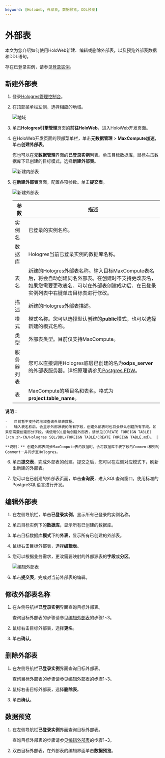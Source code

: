 ```yaml
---
keyword: [HoloWeb, 外部表, 数据预览, DDL预览]
---
```


# 外部表

本文为您介绍如何使用HoloWeb新建、编辑或删除外部表，以及预览外部表数据和DDL语句。

存在已登录实例，请参见[登录实例](/cn.zh-CN/连接开发工具/HoloWeb/连接管理/登录实例.md)。

## 新建外部表

1.  登录[Hologres管理控制台](https://hologram.console.aliyun.com/#/instance)。

2.  在顶部菜单栏左侧，选择相应的地域。

    ![地域](https://static-aliyun-doc.oss-accelerate.aliyuncs.com/assets/img/zh-CN/4547818061/p141749.png)

3.  单击**Hologres引擎管理**页面的**前往HoloWeb**，进入HoloWeb开发页面。

4.  在HoloWeb开发页面的顶部菜单栏，单击**元数据管理** \> **MaxCompute加速**，单击**创建外部表**。

    您也可以在**元数据管理**界面的**已登录实例**列表。单击目标数据库，鼠标右击数据库下已创建的目标模式，选择**新建外部表**。

    ![新建内部表](https://static-aliyun-doc.oss-accelerate.aliyuncs.com/assets/img/zh-CN/7367790261/p273758.png)

5.  在**新建外部表**页面，配置各项参数。单击**提交表**。

    ![新建外部表](https://static-aliyun-doc.oss-accelerate.aliyuncs.com/assets/img/zh-CN/7128321261/p273796.png)

    |参数|描述|
    |--|--|
    |实例名|已登录的实例名称。|
    |数据库|Hologres当前已登录实例的数据库名称。|
    |表名|新建的Hologres外部表名称。输入目标MaxCompute表名后，将会自动创建同名外部表。在创建时不支持更改表名，如果您需要更改表名，可以在外部表创建成功后，在已登录实例列表中右键单击目标表进行修改。 |
    |描述|新建的Hologres外部表描述。|
    |模式|模式名称。您可以选择默认创建的**public**模式，也可以选择新建的模式名称。 |
    |类型|外部表类型。目前仅支持MaxCompute。 |
    |服务器列表|您可以直接调用Hologres底层已创建的名为**odps\_server**的外部表服务器。详细原理请参见[Postgres FDW](https://www.postgresql.org/docs/11/postgres-fdw.html?spm=a2c4g.11186623.2.11.7e476020Gyif3k)。|
    |表|MaxCompute的项目名和表名。格式为**project.table\_name**。

**说明：**

    -   目前暂不支持跨地域查询外部表数据。
    -   输入表名称后，会显示外部源表的所有字段，创建外部表时也将会默认创建所有字段。如果您需要创建部分字段，请使用SQL语句创建外部表，请参见[CREATE FOREIGN TABLE](/cn.zh-CN/Hologres SQL/DDL/FOREIGN TABLE/CREATE FOREIGN TABLE.md)。 |

    **说明：** 创建外部表同步MaxCompute表的数据时，会将数据库中表字段的Comment和列的Comment一并同步至Hologres。

6.  单击**提交表**，完成外部表的创建。提交之后，您可以在左侧对应模式下，刷新出新建的外部表。

7.  您可以在已创建的外部表页面，单击**查询表**，进入SQL查询窗口，使用标准的PostgreSQL语言进行开发。


## 编辑外部表

1.  在左侧导航栏，单击**已登录实例**，显示所有已登录的实例名称。

2.  单击目标实例下的**数据库**，显示所有已创建的数据库。

3.  单击目标数据库**模式**下的**外表**，显示所有已创建的外部表。

4.  鼠标右击目标外部表，选择**编辑表**。

5.  您可以根据业务需求，更改需要映射的外部源表的**字段**或**分区**。

    ![编辑外部表](https://static-aliyun-doc.oss-accelerate.aliyuncs.com/assets/img/zh-CN/7128321261/p273800.png)

6.  单击**提交表**，完成对当前外部表的编辑。


## 修改外部表名称

1.  在左侧导航栏**已登录实例**界面查询目标外部表。

    查询目标外部表的步骤请参见[编辑外部表](#section_ppd_18h_f0e)的步骤1~3。

2.  鼠标右击目标外部表，选择**更名**。

3.  单击**确认**。


## 删除外部表

1.  在左侧导航栏**已登录实例**界面查询目标外部表。

    查询目标外部表的步骤请参见[编辑外部表](#section_ppd_18h_f0e)的步骤1~3。

2.  鼠标右击目标外部表，选择**删除表**。

3.  单击**确认**。


## 数据预览

1.  在左侧导航栏**已登录实例**界面查询目标外部表。

    查询目标外部表的步骤请参见[编辑外部表](#section_ppd_18h_f0e)的步骤1~3。

2.  双击目标外部表，在外部表的编辑界面单击**数据预览**。


